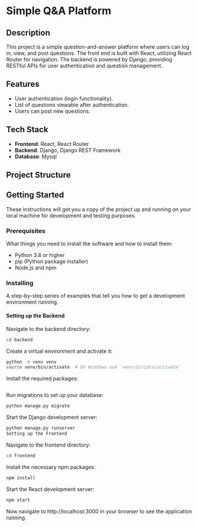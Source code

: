 # Simple Q&A Platform

## Description

This project is a simple question-and-answer platform where users can log in, view, and post questions. The front end is built with React, utilizing React Router for navigation. The backend is powered by Django, providing RESTful APIs for user authentication and question management.

## Features

- User authentication (login functionality).
- List of questions viewable after authentication.
- Users can post new questions.

## Tech Stack

- **Frontend**: React, React Router
- **Backend**: Django, Django REST Framework
- **Database**: Mysql

## Project Structure

## Getting Started

These instructions will get you a copy of the project up and running on your local machine for development and testing purposes.

### Prerequisites

What things you need to install the software and how to install them:

- Python 3.8 or higher
- pip (Python package installer)
- Node.js and npm

### Installing

A step-by-step series of examples that tell you how to get a development environment running.

#### Setting up the Backend




Navigate to the backend directory:
```bash
cd backend
```
Create a virtual environment and activate it:
```bash
python -m venv venv
source venv/bin/activate  # On Windows use `venv\Scripts\activate`
```
Install the required packages:
```bashpip install -r requirements.txt
```
Run migrations to set up your database:
```bash
python manage.py migrate
```
Start the Django development server:
```bash
python manage.py runserver
Setting up the Frontend
```
Navigate to the frontend directory:
```bash
cd frontend
```
Install the necessary npm packages:
```bash
npm install
```
Start the React development server:
```bash
npm start
```
Now navigate to http://localhost:3000 in your browser to see the application running.

